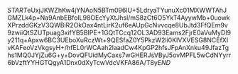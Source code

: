 $START$eUxjJKWZhKw4jYNAoN5BTm096lU+5LdryaTYunuXc01MXWWTAhJGMZLk4p+Na9AnbEBfoIL98OEcYyXtJhsl/mS8zCt6O5YkT4AyywMb+0uowkXPrzddGKzV3QWBiR2OkOax4ntLirK2uf6eAUpGcNvvcqe8UbJtd3FfQEm9v9zwiiQtSZUTpuag3xifYB5BIPE+1GQtTCcq12OL3AD93Eams2FjrE0aVuMyDI9y211q+Apxw6BC3UEboXuRczWt+9QESfaZ0Y5PkzW2li0KIVXVESG8NCEfXIvKAFeoVzVkgsyH+/hfEL0rWCAah2laadCw4KpGP2hfsJFpAnXnku49JfazTghs1MQ0JYjZu6G+y+DovQFUidMyCaxs7wGHERJsVByJ5ovMPFL5wCdNYyrr6bVzftYYHGTQgyA1Dnx0dXyTcwVdcVKFA86A/T8y$END$